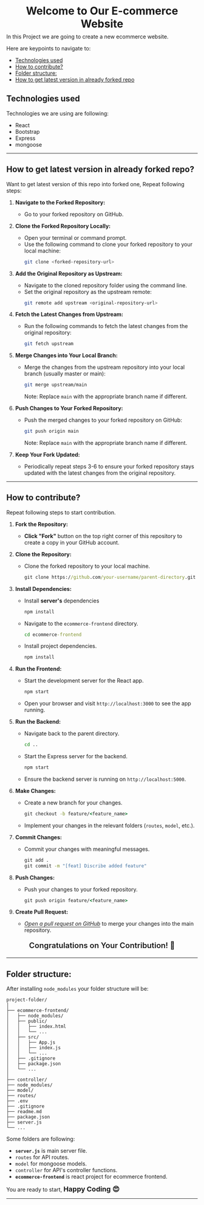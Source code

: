 <h1 style="text-align:center; margin: 8px; color:">
Welcome to Our E-commerce Website
</h1>
In this Project we are going to create a new ecommerce website.

Here are keypoints to navigate to:
- [Technologies used](#technologies-used)
- [How to contribute?](#how-to-contribute)
- [Folder structure:](#folder-structure)
- [How to get latest version in already forked repo](#already-forked-contribution)

## Technologies used


Technologies we are using are following:
- React 
- Bootstrap 
- Express
- mongoose

<hr style="height: 1px;">

## How to get latest version in already forked repo?

<a name="already-forked-contribution"></a>

Want to get latest version of this repo into forked one, Repeat following steps:

1. **Navigate to the Forked Repository:**
   - Go to your forked repository on GitHub.

2. **Clone the Forked Repository Locally:**
   - Open your terminal or command prompt.
   - Use the following command to clone your forked repository to your local machine:
     ```bash
     git clone <forked-repository-url>
     ```

3. **Add the Original Repository as Upstream:**
   - Navigate to the cloned repository folder using the command line.
   - Set the original repository as the upstream remote:
     ```bash
     git remote add upstream <original-repository-url>
     ```

4. **Fetch the Latest Changes from Upstream:**
   - Run the following commands to fetch the latest changes from the original repository:
     ```bash
     git fetch upstream
     ```

5. **Merge Changes into Your Local Branch:**
   - Merge the changes from the upstream repository into your local branch (usually master or main):
     ```bash
     git merge upstream/main
     ```
     Note: Replace `main` with the appropriate branch name if different.

6. **Push Changes to Your Forked Repository:**
   - Push the merged changes to your forked repository on GitHub:
     ```bash
     git push origin main
     ```
     Note: Replace `main` with the appropriate branch name if different.

7. **Keep Your Fork Updated:**
   - Periodically repeat steps 3-6 to ensure your forked repository stays updated with the latest changes from the original repository.

<hr style="height: 1px;">

## How to contribute?
Repeat following steps to start contribution.


1. **Fork the Repository:**
   - **Click "Fork"** button on the top right corner of this repository to create a copy in your GitHub account.

2. **Clone the Repository:**
   - Clone the forked repository to your local machine.
     ```cmd
     git clone https://github.com/your-username/parent-directory.git
     ```

3. **Install Dependencies:**
   - Install **server's** dependencies
     ```cmd
     npm install
     ```
   - Navigate to the `ecommerce-frontend` directory.
     ```cmd
     cd ecommerce-frontend
     ```
   - Install project dependencies.
     ```cmd
     npm install
     ```

4. **Run the Frontend:**
   - Start the development server for the React app.
     ```cmd
     npm start
     ```
   - Open your browser and visit `http://localhost:3000` to see the app running.

5. **Run the Backend:**
   - Navigate back to the parent directory.
     ```cmd
     cd ..
     ```
   - Start the Express server for the backend.
     ```cmd
     npm start
     ```
   - Ensure the backend server is running on `http://localhost:5000`.

6. **Make Changes:**
   - Create a new branch for your changes.
     ```cmd
     git checkout -b feature/<feature_name>
     ```
   - Implement your changes in the relevant folders (`routes`, `model`, etc.).

7. **Commit Changes:**
   - Commit your changes with meaningful messages.
     ```cmd
     git add .
     git commit -m "[feat] Discribe added feature"
     ```

8. **Push Changes:**
   - Push your changes to your forked repository.
     ```cmd
     git push origin feature/<feature_name>
     ```

9.  **Create Pull Request:**
    - *<span style="text-decoration: underline;text-underline-offset: 3px;">Open a pull request on GitHub</span>* to merge your changes into the main repository.

<div style="margin: 20px 0; font-size: 20px; text-align:center; font-weight: 600;">Congratulations on Your Contribution! 🎉</div>

<hr style="height: 1px;">


## Folder structure:
After installing `node_modules` your folder structure will be:


```
project-folder/
│
├── ecommerce-frontend/
│   ├── node_modules/
│   ├── public/
│   │   ├── index.html
│   │   └── ...
│   ├── src/
│   │   ├── App.js
│   │   ├── index.js
│   │   └── ...
│   ├── .gitignore
│   ├── package.json
│   └── ...
│
├── controller/
├── node_modules/
├── model/
├── routes/
├── .env
├── .gitignore
├── readme.md
├── package.json
├── server.js
└── ...

```

Some folders are following:
- **`server.js`** is main server file.
- `routes` for API routes.
- `model` for mongoose models.
- `controller` for API's controller functions.
- **`ecommerce-frontend`** is react project for ecommerce frontend.

You are ready to start, <span style="font-size: 18px; font-weight: 700;">Happy Coding 😍</span>

<hr style="height: 1px;">
